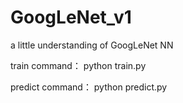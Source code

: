 # GoogLeNet_v1
a little understanding of GoogLeNet NN

train command： python train.py

predict command： python predict.py

